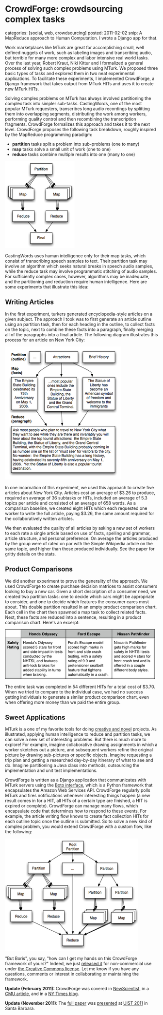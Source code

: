 CrowdForge: crowdsourcing complex tasks
=======================================
categories: [social, web, crowdsourcing]
posted: 2011-02-02
snip: A MapReduce approach to Human Computation. I wrote a Django app for that.



Work marketplaces like MTurk are great for accomplishing small, well
defined nuggets of work, such as labeling images and transcribing audio,
but terrible for many more complex and labor intensive real world tasks.
Over the last year, Robert Kraut, Niki Kittur and I formalized a general
process of solving such complex problems using MTurk. We proposed three
basic types of tasks and explored them in two neat experimental
applications. To facilitate these experiments, I implemented CrowdForge,
a Django framework that takes output from MTurk HITs and uses it to
create new MTurk HITs. 

Solving complex problems on MTurk has always involved partitioning the
complex task into simpler sub-tasks.  CastingWords, one of the most
popular MTurk requesters, transcribes long audio recordings by splitting
them into overlapping segments, distributing the work among workers,
performing quality control and then recombining the transcription
fragments. CrowdForge formalizes this approach and takes it to the next
level. CrowdForge proposes the following task breakdown, roughly
inspired by the MapReduce programming paradigm:

-   **partition** tasks split a problem into sub-problems (one to many)
-   **map** tasks solve a small unit of work (one to one)
-   **reduce** tasks combine multiple results into one (many to one)

![image][] 

CastingWords uses human intelligence only for their map tasks, which
consist of transcribing speech samples to text. Their partition task may
involve an algorithm which seeks natural breaks in speech audio samples,
while the reduce task may involve programmatic stitching of audio
samples. For sufficiently complex cases, however, algorithms may be
inadequate, and the partitioning and reduction require human
intelligence. Here are some experiments that illustrate this idea:

## Writing Articles

In the first experiment, turkers generated encyclopedia-style articles
on a given subject. The approach I took was to first generate an article
outline using an partition task, then for each heading in the outline,
to collect facts on the topic, next to combine these facts into a
paragraph, finally merging all of the paragraphs into a final article.
The following diagram illustrates this process for an article on New
York City: 

![image][1] 

In one incarnation of this experiment, we used this approach to create
five articles about New York City. Articles cost an average of $3.26 to
produce, required an average of 36 subtasks or HITs, included an average
of 5.3 topics per article and consisted of an average of 658 words. As a
comparison baseline, we created eight HITs which each requested one
worker to write the full article, paying $3.26, the same amount required
for the collaboratively written articles. 

We then evaluated the quality of all articles by asking a new set of
workers to each rate a single article based on use of facts, spelling
and grammar, article structure, and personal preference. On average the
articles produced by the group were of rated on par with the Simple
Wikipedia article on the same topic, and higher than those produced
individually. See the paper for gritty details on the stats.

## Product Comparisons

We did another experiment to prove the generality of the approach. We
used CrowdForge to create purchase decision matrices to assist consumers
looking to buy a new car. Given a short description of a consumer need,
we created two partition tasks: one to decide which cars might be
appropriate to consider, and one to decide which features the consumer
cares most about. This double partition resulted in an empty product
comparison chart. Each cell in the chart then spawned a map task to
collect related facts. Next, these facts are reduced into a sentence,
resulting in a product comparison chart. Here's an excerpt: 

![image][2]

The entire task was completed in 54 different HITs for a total cost of
$3.70. When we tried to compare to the individual case, we had no
success getting individuals to generate a similar product comparison
chart, even when offering more money than we paid the entire group.

## Sweet Applications

MTurk is a one of my favorite tools for doing [creative and novel][]
projects. As illustrated, applying human intelligence to reduce and
partition tasks, we can solve a new set of interesting problems. But
there is much more to explore! For example, imagine collaborative
drawing assignments in which a worker sketches out a picture, and
subsequent workers refine the original picture by drawing sub-pictures
or specific objects. Imagine requesting a trip plan and getting a
researched day-by-day itinerary of what to see and do. Imagine
partitioning a Java class into methods, outsourcing the implementation
and unit test implementations. 

CrowdForge is written as a Django application that communicates with
MTurk servers using the [Boto interface][], which is a Python framework
that encapsulates the Amazon Web Services API. CrowdForge regularly
polls MTurk and fires notifications whenever interesting things happen
(a new result comes in for a HIT, all HITs of a certain type are
finished, a HIT is expired or complete). CrowdForge can manage many
flows, which encapsulate code that determines how to respond to these
events. For example, the article writing flow knows to create fact
collection HITs for each outline topic once the outline is submitted. So
to solve a new kind of complex problem, you would extend CrowdForge with
a custom flow, like the following: 

![image][3]

"But Boris", you say, "how can I get my hands on this CrowdForge
framework of yours?" Indeed, we just [released it][] for non-commercial
use under [the Creative Commons license][]. Let me know if you have any
questions, comments or interest in collaborating or maintaining the framework.

**Update (February 2011):** CrowdForge was covered in [NewScientist][],
in a [CMU article][], and in a [NY Times blog][nyt].

**Update (November 2011)**: The [full paper][paper] was [presented][] at
[UIST 2011][] in Santa Barbara.

  [image]: crowdforge-simple.png
  [1]: crowdforge-article.png
  [2]: crowdforge-purchase.png
  [creative and novel]: http://www.quora.com/What-are-the-most-creative-uses-of-Amazon-s-Mechanical-Turk
  [Boto interface]: http://code.google.com/p/boto/
  [3]: crowdforge-complex.png
  [released it]: https://github.com/borismus/CrowdForge
  [the Creative Commons license]: http://creativecommons.org/licenses/by-nc/3.0/
  [UIST 2011]: http://www.acm.org/uist/
  [NewScientist]: http://www.newscientist.com/article/mg20927985.800-silicon-supervisor-gets-the-job-done-online.html
  [CMU article]: http://www.cmu.edu/homepage/society/2011/winter/crowdforge.shtml
  [paper]: crowdforge-uist-11.pdf
  [presented]: http://smustalks.appspot.com/crowdforge-11/
  [nyt]: http://open.blogs.nytimes.com/2011/10/19/uist-2011-crowdsourcing-research/
